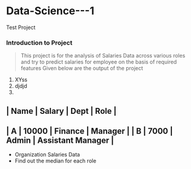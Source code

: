 # Data-Science---1
Test Project
### Introduction to Project
> This project is for the analysis of Salaries Data across various roles and try to predict salaries for employee on the basis of required features
> Given below are the output of the project
1. XYss
2. djdjd
3. 
| Name | Salary | Dept | Role |
-------------------------------
| A | 10000 | Finance | Manager |
| B | 7000 | Admin | Assistant Manager |
----------------------------------------
- Organization Salaries Data
- Find out the median for each role
